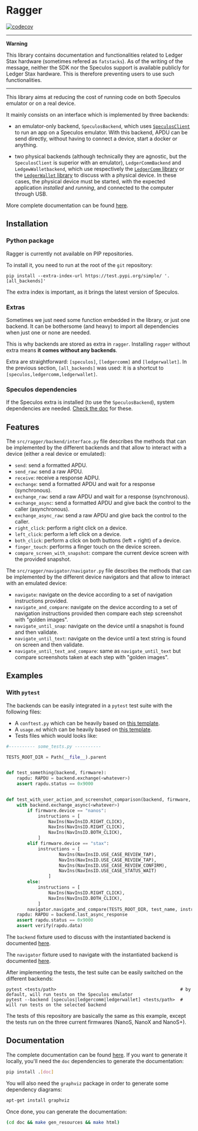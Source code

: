 # Ragger

[![codecov](https://codecov.io/gh/LedgerHQ/ragger/branch/develop/graph/badge.svg)](https://codecov.io/gh/LedgerHQ/ragger)

---
**Warning**

This library contains documentation and functionalities related to Ledger Stax hardware (sometimes refered as `fatstacks`). As of the writing of the message, neither the SDK nor the Speculos support is available publicly for Ledger Stax hardware. This is therefore preventing users to use such functionalities.

---


This library aims at reducing the cost of running code on both Speculos emulator
or on a real device.

It mainly consists on an interface which is implemented by three backends:

- an emulator-only backend, `SpeculosBackend`, which uses
  [`SpeculosClient`](https://github.com/LedgerHQ/speculos/blob/master/speculos/client.py)
  to run an app on a Speculos emulator. With this backend, APDU can be send directly,
  without having to connect a device, start a docker or anything.

- two physical backends (although technically they are agnostic, but the
  `SpeculosClient` is superior with an emulator), `LedgerCommBackend` and
  `LedgewWalletbackend`, which use respectively the
  [`LedgerComm` library](https://github.com/LedgerHQ/ledgercomm) or the
  [`LedgerWallet` library](https://github.com/LedgerHQ/ledgerctl/) to discuss
  with a physical device. In these cases, the physical device must be started,
  with the expected application *installed* and *running*, and connected to the
  computer through USB.


More complete documentation can be found [here](https://ledgerhq.github.io/ragger/).


## Installation

### Python package

Ragger is currently not available on PIP repositories.

To install it, you need to run at the root of the `git` repository:

```
pip install --extra-index-url https://test.pypi.org/simple/ '.[all_backends]'
```

The extra index is important, as it brings the latest version of Speculos.

### Extras

Sometimes we just need some function embedded in the library, or just one backend. It can be
bothersome (and heavy) to import all dependencies when just one or none are needed.

This is why backends are stored as extra in `ragger`. Installing `ragger` without extra means **it
comes without any backends**.

Extra are straightforward: `[speculos]`, `[ledgercomm]` and `[ledgerwallet]`. In the previous
section, `[all_backends]` was used: it is a shortcut to `[speculos,ledgercomm,ledgerwallet]`.

### Speculos dependencies

If the Speculos extra is installed (to use the `SpeculosBackend`), system dependencies are needed.
[Check the doc](https://speculos.ledger.com/installation/build.html) for these.

## Features

The `src/ragger/backend/interface.py` file describes the methods that can be implemented by the different backends and that allow to interact with a device (either a real device or emulated):

* `send`: send a formatted APDU.
* `send_raw`: send a raw APDU.
* `receive`: receive a response ADPU.
* `exchange`: send a formatted APDU and wait for a response (synchronous).
* `exchange_raw`: send a raw APDU and wait for a response (synchronous).
* `exchange_async`: send a formatted APDU and give back the control to the caller (asynchronous).
* `exchange_async_raw`: send a raw APDU and give back the control to the caller.
* `right_click`: perform a right click on a device.
* `left_click`: perform a left click on a device.
* `both_click`: perform a click on both buttons (left + right) of a device.
* `finger_touch`: performs a finger touch on the device screen.
* `compare_screen_with_snapshot`: compare the current device screen with the provided snapshot.

The `src/ragger/navigator/navigator.py` file describes the methods that can be implemented by the different device navigators and that allow to interact with an emulated device:
* `navigate`: navigate on the device according to a set of navigation instructions provided.
* `navigate_and_compare`: navigate on the device according to a set of navigation instructions provided then compare each step screenshot with "golden images".
* `navigate_until_snap`: navigate on the device until a snapshot is found and then validate.
* `navigate_until_text`: navigate on the device until a text string is found on screen and then validate.
* `navigate_until_text_and_compare`: same as `navigate_until_text` but compare screenshots taken at each step with "golden images".

## Examples
### With `pytest`

The backends can be easily integrated in a `pytest` test suite with the following files:

* A `conftest.py` which can be heavily based on [this template](template/conftest.py).
* A `usage.md` which can be heavily based on [this template](template/usage.md).
* Tests files which would looks like:

```python
#---------- some_tests.py ----------

TESTS_ROOT_DIR = Path(__file__).parent


def test_something(backend, firmware):
    rapdu: RAPDU = backend.exchange(<whatever>)
    assert rapdu.status == 0x9000


def test_with_user_action_and_screenshot_comparison(backend, firmware, navigator, test_name):
    with backend.exchange_async(<whatever>)
        if firmware.device == "nanos":
            instructions = [
                NavIns(NavInsID.RIGHT_CLICK),
                NavIns(NavInsID.RIGHT_CLICK),
                NavIns(NavInsID.BOTH_CLICK),
            ]
        elif firmware.device == "stax":
            instructions = [
                    NavIns(NavInsID.USE_CASE_REVIEW_TAP),
                    NavIns(NavInsID.USE_CASE_REVIEW_TAP),
                    NavIns(NavInsID.USE_CASE_REVIEW_CONFIRM),
                    NavIns(NavInsID.USE_CASE_STATUS_WAIT)
                ]
        else:
            instructions = [
                NavIns(NavInsID.RIGHT_CLICK),
                NavIns(NavInsID.BOTH_CLICK),
            ]
        navigator.navigate_and_compare(TESTS_ROOT_DIR, test_name, instructions)
    rapdu: RAPDU = backend.last_async_response
    assert rapdu.status == 0x9000
    assert verify(rapdu.data)
```

The `backend` fixture used to discuss with the instantiated backend is documented
[here](src/ragger/backend/interface.py).

The `navigator` fixture used to navigate with the instantiated backend is documented
[here](src/ragger/navigator/navigator.py).

After implementing the tests, the test suite can be easily switched on the different backends:

```
pytest <tests/path>                                               # by default, will run tests on the Speculos emulator
pytest --backend [speculos|ledgercomm|ledgerwallet] <tests/path>  # will run tests on the selected backend
```

The tests of this repository are basically the same as this example, except
the tests run on the three current firmwares (NanoS, NanoX and NanoS+).

## Documentation

The complete documentation can be found [here](https://ledgerhq.github.io/ragger/).
If you want to generate it locally, you'll need the `doc` dependencies to
generate the documentation:

```bash
pip install .[doc]
```

You will also need the `graphviz` package in order to generate some dependency
diagrams:

```bash
apt-get install graphviz
```

Once done, you can generate the documentation:

```bash
(cd doc && make gen_resources && make html)
```
